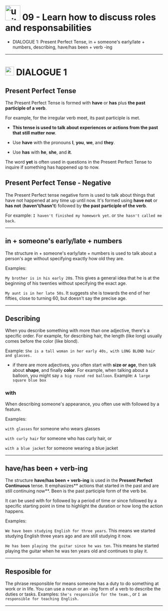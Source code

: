 # <img width="48" height="48" src="https://img.icons8.com/emoji/48/united-kingdom-emoji.png" alt="united-kingdom-emoji"/> 09 - Learn how to discuss roles and responsabilities

- DIALOGUE 1: Present Perfect Tense,  in + someone's early/late + numbers, describing, have/has been + verb -ing

---

# <img width="28" height="28" src="https://img.icons8.com/emoji/28/united-kingdom-emoji.png" alt="united-kingdom-emoji"/> DIALOGUE 1

## Present Perfect Tense

The Present Perfect Tense is formed with **have** or **has** plus **the past participle of a verb**. 

For example, for the irregular verb meet, its past participle is met. 

- **This tense is used to talk about experiences or actions from the past that still matter now**.

- Use **have** with the pronouns **I**, **you**, **we**, and **they**.

- Use **has** with **he**, **she**, and **it**.

The word **yet** is often used in questions in the Present Perfect Tense to inquire if something has happened up to now.

## Present Perfect Tense - Negative

The Present Perfect tense negative form is used to talk about things that have not happened at any time up until now. It's formed using **have not** or **has not** (**haven't/hasn't**) followed by **the past participle of the verb**.

For example: ``I haven't finished my homework yet``. or ``She hasn't called me back``.

---

##  in + someone's early/late + numbers

The structure in + someone's early/late + numbers is used to talk about a person's age without specifying exactly how old they are.

Examples:

``My brother is in his early 20``s. This gives a general idea that he is at the beginning of his twenties without specifying the exact age.

``My aunt is in her late 50s``. It suggests she is towards the end of her fifties, close to turning 60, but doesn't say the precise age.

---

## Describing

When you describe something with more than one adjective, there's a specific order. For example, for describing hair, the length (like long) usually comes before the color (like blond).

Example: `She is a tall woman in her early 40s, with LONG BLOND hair and glasses.`

- if there are more adjectives, you often start with **size or age**, then talk about **shape**, and finally **color**. For example, when talking about a balloon, you might say ``a big round red balloon``. Example: `A large square blue box`

### with

When describing someone's appearance, you often use with followed by a feature.

Examples:

``with glasses`` for someone who wears glasses

``with curly hair`` for someone who has curly hair, or

``with a blue jacket`` for someone wearing a blue jacket

---

## have/has been + verb-ing

The structure **have/has been + verb-ing** is used in the **Present Perfect Continuous** tense. It emphasizes** actions that started in the past and are still continuing now**. Been is the past participle form of the verb be.

It can be used with for followed by a period of time or since followed by a specific starting point in time to highlight the duration or how long the action happens.

Examples:

``We have been studying English for three years``. This means we started studying English three years ago and are still studying it now.

``He has been playing the guitar since he was ten``. This means he started playing the guitar when he was ten years old and continues to play it.

---

## Resposible for

The phrase responsible for means someone has a duty to do something at work or in life. You can use a noun or an -ing form of a verb to describe the duties or tasks. Examples: ``She's responsible for the team.``, or ``I am responsible for teaching English.``

---
